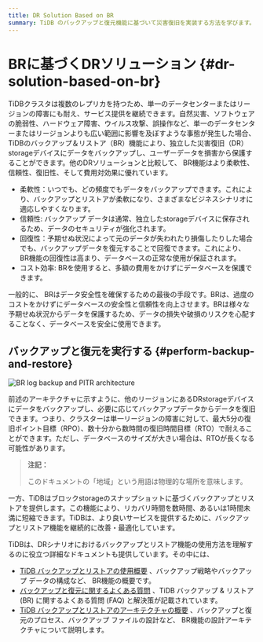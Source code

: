 ```yaml
---
title: DR Solution Based on BR
summary: TiDB のバックアップと復元機能に基づいて災害復旧を実装する方法を学びます。
---
```


# BRに基づくDRソリューション {#dr-solution-based-on-br}

TiDBクラスタは複数のレプリカを持つため、単一のデータセンターまたはリージョンの障害にも耐え、サービス提供を継続できます。自然災害、ソフトウェアの脆弱性、ハードウェア障害、ウイルス攻撃、誤操作など、単一のデータセンターまたはリージョンよりも広い範囲に影響を及ぼすような事態が発生した場合、TiDBのバックアップ＆リストア（BR）機能により、独立した災害復旧（DR）storageデバイスにデータをバックアップし、ユーザーデータを損害から保護することができます。他のDRソリューションと比較して、 BR機能はより柔軟性、信頼性、復旧性、そして費用対効果に優れています。

-   柔軟性：いつでも、どの頻度でもデータをバックアップできます。これにより、バックアップとリストアが柔軟になり、さまざまなビジネスシナリオに適応しやすくなります。
-   信頼性: バックアップ データは通常、独立したstorageデバイスに保存されるため、データのセキュリティが強化されます。
-   回復性：予期せぬ状況によって元のデータが失われたり損傷したりした場合でも、バックアップデータを復元することで回復できます。これにより、 BR機能の回復性は高まり、データベースの正常な使用が保証されます。
-   コスト効率: BRを使用すると、多額の費用をかけずにデータベースを保護できます。

一般的に、 BRはデータ安全性を確保するための最後の手段です。BRは、過度のコストをかけずにデータベースの安全性と信頼性を向上させます。BRは様々な予期せぬ状況からデータを保護するため、データの損失や破損のリスクを心配することなく、データベースを安全に使用できます。

## バックアップと復元を実行する {#perform-backup-and-restore}

![BR log backup and PITR architecture](https://docs-download.pingcap.com/media/images/docs/dr/dr-backup-and-restore.png)

前述のアーキテクチャに示すように、他のリージョンにあるDRstorageデバイスにデータをバックアップし、必要に応じてバックアップデータからデータを復旧できます。つまり、クラスターは単一リージョンの障害に対して、最大5分の復旧ポイント目標（RPO）、数十分から数時間の復旧時間目標（RTO）で耐えることができます。ただし、データベースのサイズが大きい場合は、RTOが長くなる可能性があります。

> **注記：**
>
> このドキュメントの「地域」という用語は物理的な場所を意味します。

一方、TiDBはブロックstorageのスナップショットに基づくバックアップとリストアを提供します。この機能により、リカバリ時間を数時間、あるいは1時間未満に短縮できます。TiDBは、より良いサービスを提供するために、バックアップとリストア機能を継続的に改善・最適化しています。

TiDBは、DRシナリオにおけるバックアップとリストア機能の使用方法を理解するのに役立つ詳細なドキュメントも提供しています。その中には、

-   [TiDB バックアップとリストアの使用概要](/br/br-use-overview.md) 、バックアップ戦略やバックアップ データの構成など、 BR機能の概要です。
-   [バックアップと復元に関するよくある質問](/faq/backup-and-restore-faq.md) 、TiDB バックアップ &amp; リストア (BR) に関するよくある質問 (FAQ) と解決策が記載されています。
-   [TiDB バックアップとリストアのアーキテクチャの概要](/br/backup-and-restore-design.md) 、バックアップと復元のプロセス、バックアップ ファイルの設計など、 BR機能の設計アーキテクチャについて説明します。
